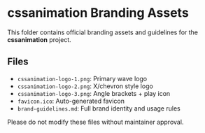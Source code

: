 # cssanimation Branding Assets

This folder contains official branding assets and guidelines for the **cssanimation** project.

## Files

- `cssanimation-logo-1.png`: Primary wave logo
- `cssanimation-logo-2.png`: X/chevron style logo
- `cssanimation-logo-3.png`: Angle brackets + play icon
- `favicon.ico`: Auto-generated favicon
- `brand-guidelines.md`: Full brand identity and usage rules

Please do not modify these files without maintainer approval.
